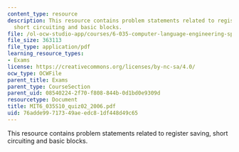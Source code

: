 ```yaml
---
content_type: resource
description: This resource contains problem statements related to register saving,
  short circuiting and basic blocks.
file: /ol-ocw-studio-app/courses/6-035-computer-language-engineering-spring-2010/76adde99717349aeedc81df448d49c65_MIT6_035S10_quiz02_2006.pdf
file_size: 363113
file_type: application/pdf
learning_resource_types:
- Exams
license: https://creativecommons.org/licenses/by-nc-sa/4.0/
ocw_type: OCWFile
parent_title: Exams
parent_type: CourseSection
parent_uid: 08540224-2f70-f808-844b-0d1bd0e9309d
resourcetype: Document
title: MIT6_035S10_quiz02_2006.pdf
uid: 76adde99-7173-49ae-edc8-1df448d49c65
---
```

This resource contains problem statements related to register saving, short circuiting and basic blocks.